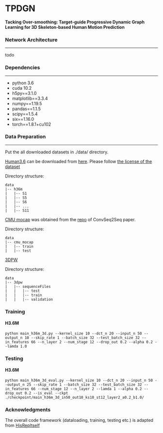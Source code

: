 # TPDGN

**Tacking Over-smoothing: Target-guide Progressive Dynamic Graph Learning for 3D Skeleton-based Human Motion Prediction**

### Network Architecture
---

todo

### Dependencies
---

- python 3.6
- cuda 10.2
- h5py==3.1.0
- matplotlib==3.3.4
- numpy==1.19.5
- pandas==1.1.5
- scipy==1.5.4
- six==1.16.0
- torch==1.8.1+cu102

### Data Preparation
---

Put the all downloaded datasets in ./data/ directory.

[Human3.6](http://vision.imar.ro/human3.6m/description.php) can be downloaded from [here](http://vision.imar.ro/human3.6m/description.php). Please follow [the license of the dataset](http://vision.imar.ro/human3.6m/eula.php)

Directory structure:
```shell script
data
|-- h36m
|   |-- S1
|   |-- S5
|   |-- S6
|   |-- ...
|   |-- S11
```

[CMU mocap](http://mocap.cs.cmu.edu/) was obtained from the [repo](https://github.com/chaneyddtt/Convolutional-Sequence-to-Sequence-Model-for-Human-Dynamics) of ConvSeq2Seq paper.

Directory structure: 
```shell script
data
|-- cmu_mocap
|   |-- train
|   |-- test
```

[3DPW](https://virtualhumans.mpi-inf.mpg.de/3DPW/)

Directory structure: 
```shell script
data
|-- 3dpw
|   |-- sequenceFiles
|   |   |-- test
|   |   |-- train
|   |   |-- validation
```

### Training

#### H3.6M

```shell script
python main_h36m_3d.py --kernel_size 10 --dct_n 20 --input_n 50 --output_n 10 --skip_rate 1 --batch_size 32 --test_batch_size 32 --in_features 66 --n_layer 2 --num_stage 12 --drop_out 0.2 --alpha 0.2 --lamda 1.0
```

### Testing

#### H3.6M

```shell script
python main_h36m_3d_eval.py --kernel_size 10 --dct_n 20 --input_n 50 --output_n 25 --skip_rate 1 --batch_size 32 --test_batch_size 32 --in_features 66 --num_stage 12 --n_layer 2 --lamda 1 --alpha 0.2 --drop_out 0.2 --is_eval --ckpt ./checkpoint/main_h36m_3d_in50_out10_ks10_st12_layer2_a0.2_b1.0/
```

### Acknowledgments

The overall code framework (dataloading, training, testing etc.) is adapted from [HisRepItself](https://github.com/wei-mao-2019/HisRepItself)
